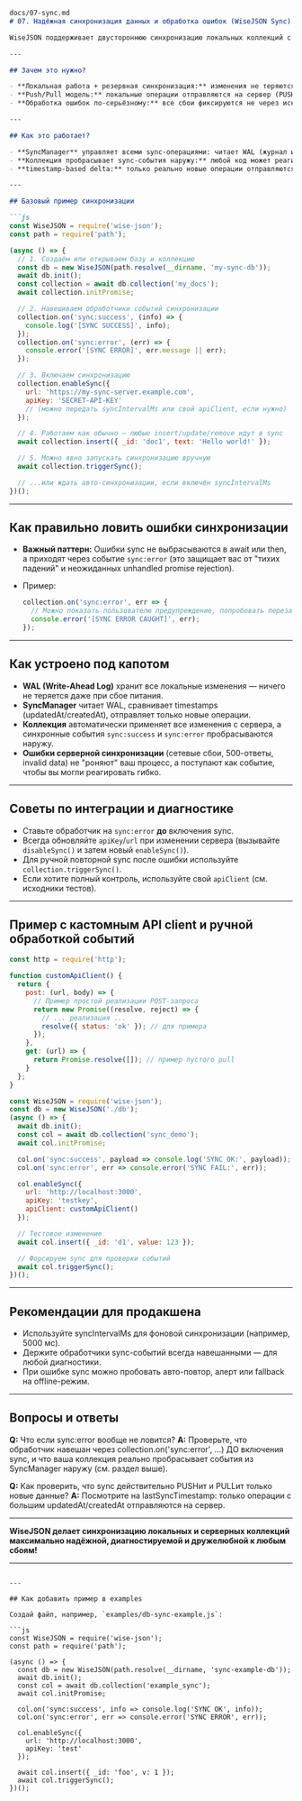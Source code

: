 ```markdown
docs/07-sync.md
# 07. Надёжная синхронизация данных и обработка ошибок (WiseJSON Sync)

WiseJSON поддерживает двустороннюю синхронизацию локальных коллекций с удалённым сервером, полностью ориентированную на надёжность, прозрачность событий и диагностику ошибок. Этот раздел — практическое руководство для вашей интеграции.

---

## Зачем это нужно?

- **Локальная работа + резервная синхронизация:** изменения не теряются даже при сбоях сети.
- **Push/Pull модель:** локальные операции отправляются на сервер (PUSH), изменения с сервера применяются локально (PULL).
- **Обработка ошибок по-серьёзному:** все сбои фиксируются не через исключения, а через события (`sync:error` и `sync:success`).

---

## Как это работает?

- **SyncManager** управляет всеми sync-операциями: читает WAL (журнал изменений), отправляет новые записи на сервер, запрашивает изменения с сервера, обновляет коллекцию.
- **Коллекция пробрасывает sync-события наружу:** любой код может реагировать на успешную sync (`sync:success`) или сбой (`sync:error`), не ловя ошибки в promise-цепочках.
- **timestamp-based delta:** только реально новые операции отправляются на сервер.

---

## Базовый пример синхронизации

```js
const WiseJSON = require('wise-json');
const path = require('path');

(async () => {
  // 1. Создаём или открываем базу и коллекцию
  const db = new WiseJSON(path.resolve(__dirname, 'my-sync-db'));
  await db.init();
  const collection = await db.collection('my_docs');
  await collection.initPromise;

  // 2. Навешиваем обработчики событий синхронизации
  collection.on('sync:success', (info) => {
    console.log('[SYNC SUCCESS]', info);
  });
  collection.on('sync:error', (err) => {
    console.error('[SYNC ERROR]', err.message || err);
  });

  // 3. Включаем синхронизацию
  collection.enableSync({
    url: 'https://my-sync-server.example.com',
    apiKey: 'SECRET-API-KEY'
    // (можно передать syncIntervalMs или свой apiClient, если нужно)
  });

  // 4. Работаем как обычно — любые insert/update/remove идут в sync
  await collection.insert({ _id: 'doc1', text: 'Hello world!' });

  // 5. Можно явно запускать синхронизацию вручную
  await collection.triggerSync();

  // ...или ждать авто-синхронизации, если включён syncIntervalMs
})();
````

---

## Как правильно ловить ошибки синхронизации

* **Важный паттерн:**
  Ошибки sync не выбрасываются в await или then, а приходят через событие `sync:error` (это защищает вас от "тихих падений" и неожиданных unhandled promise rejection).
* Пример:

  ```js
  collection.on('sync:error', err => {
    // Можно показать пользователю предупреждение, попробовать перезапустить sync, залогировать ошибку
    console.error('[SYNC ERROR CAUGHT]', err);
  });
  ```

---

## Как устроено под капотом

* **WAL (Write-Ahead Log)** хранит все локальные изменения — ничего не теряется даже при сбое питания.
* **SyncManager** читает WAL, сравнивает timestamps (updatedAt/createdAt), отправляет только новые операции.
* **Коллекция** автоматически применяет все изменения с сервера, а синхронные события `sync:success` и `sync:error` пробрасываются наружу.
* **Ошибки серверной синхронизации** (сетевые сбои, 500-ответы, invalid data) не "роняют" ваш процесс, а поступают как событие, чтобы вы могли реагировать гибко.

---

## Советы по интеграции и диагностике

* Ставьте обработчик на `sync:error` **до** включения sync.
* Всегда обновляйте `apiKey`/`url` при изменении сервера (вызывайте `disableSync()` и затем новый `enableSync()`).
* Для ручной повторной sync после ошибки используйте `collection.triggerSync()`.
* Если хотите полный контроль, используйте свой `apiClient` (см. исходники тестов).

---

## Пример с кастомным API client и ручной обработкой событий

```js
const http = require('http');

function customApiClient() {
  return {
    post: (url, body) => {
      // Пример простой реализации POST-запроса
      return new Promise((resolve, reject) => {
        // ... реализация ...
        resolve({ status: 'ok' }); // для примера
      });
    },
    get: (url) => {
      return Promise.resolve([]); // пример пустого pull
    }
  };
}

const WiseJSON = require('wise-json');
const db = new WiseJSON('./db');
(async () => {
  await db.init();
  const col = await db.collection('sync_demo');
  await col.initPromise;

  col.on('sync:success', payload => console.log('SYNC OK:', payload));
  col.on('sync:error', err => console.error('SYNC FAIL:', err));

  col.enableSync({
    url: 'http://localhost:3000',
    apiKey: 'testkey',
    apiClient: customApiClient()
  });

  // Тестовое изменение
  await col.insert({ _id: 'd1', value: 123 });

  // Форсируем sync для проверки событий
  await col.triggerSync();
})();
```

---

## Рекомендации для продакшена

* Используйте syncIntervalMs для фоновой синхронизации (например, 5000 мс).
* Держите обработчики sync-событий всегда навешанными — для любой диагностики.
* При ошибке sync можно пробовать авто-повтор, алерт или fallback на offline-режим.

---

## Вопросы и ответы

**Q:** Что если sync\:error вообще не ловится?
**A:** Проверьте, что обработчик навешан через collection.on('sync\:error', ...) ДО включения sync, и что ваша коллекция реально пробрасывает события из SyncManager наружу (см. раздел выше).

**Q:** Как проверить, что sync действительно PUSHит и PULLит только новые данные?
**A:** Посмотрите на lastSyncTimestamp: только операции с большим updatedAt/createdAt отправляются на сервер.

---

**WiseJSON делает синхронизацию локальных и серверных коллекций максимально надёжной, диагностируемой и дружелюбной к любым сбоям!**

---

````

---

## Как добавить пример в examples

Создай файл, например, `examples/db-sync-example.js`:

```js
const WiseJSON = require('wise-json');
const path = require('path');

(async () => {
  const db = new WiseJSON(path.resolve(__dirname, 'sync-example-db'));
  await db.init();
  const col = await db.collection('example_sync');
  await col.initPromise;

  col.on('sync:success', info => console.log('SYNC OK', info));
  col.on('sync:error', err => console.error('SYNC ERROR', err));

  col.enableSync({
    url: 'http://localhost:3000',
    apiKey: 'test'
  });

  await col.insert({ _id: 'foo', v: 1 });
  await col.triggerSync();
})();
